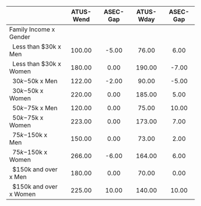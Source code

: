 
|                      |    ATUS-Wend |     ASEC-Gap |    ATUS-Wday |     ASEC-Gap |
| -------------------- | :----------: | :----------: | :----------: | :----------: |
| Family Income x Gender |              |              |              |              |
| &nbsp;&nbsp;Less than $30k x Men |       100.00 |        -5.00 |        76.00 |         6.00 |
| &nbsp;&nbsp;Less than $30k x Women |       180.00 |         0.00 |       190.00 |        -7.00 |
| &nbsp;&nbsp;$30k-$50k x Men |       122.00 |        -2.00 |        90.00 |        -5.00 |
| &nbsp;&nbsp;$30k-$50k x Women |       220.00 |         0.00 |       185.00 |         5.00 |
| &nbsp;&nbsp;$50k-$75k x Men |       120.00 |         0.00 |        75.00 |        10.00 |
| &nbsp;&nbsp;$50k-$75k x Women |       223.00 |         0.00 |       173.00 |         7.00 |
| &nbsp;&nbsp;$75k-$150k x Men |       150.00 |         0.00 |        73.00 |         2.00 |
| &nbsp;&nbsp;$75k-$150k x Women |       266.00 |        -6.00 |       164.00 |         6.00 |
| &nbsp;&nbsp;$150k and over x Men |       180.00 |         0.00 |        70.00 |         0.00 |
| &nbsp;&nbsp;$150k and over x Women |       225.00 |        10.00 |       140.00 |        10.00 |


